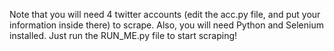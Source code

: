 Note that you will need 4 twitter accounts (edit the acc.py file, and put your information inside there) to scrape. Also, you will need Python and Selenium installed. Just run the RUN_ME.py file to start scraping!
